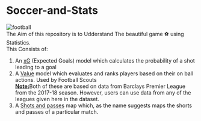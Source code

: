 # Soccer-and-Stats
![football](https://i2-prod.mirror.co.uk/incoming/article21127713.ece/ALTERNATES/s1200b/0_Italy-Juventus-FC-Udinese.jpg)<br>
The Aim of this repository is to Udderstand The beautiful game :soccer: using Statistics.<br>
This Consists of:

1. An [xG](https://github.com/utkarshshri1016/Soccer-and-Stats/blob/master/xGModel.ipynb) (Expected Goals) model which calculates the probability of a shot leading to a goal <br>
2. A [Value](https://github.com/utkarshshri1016/Soccer-and-Stats/blob/master/Value%201.ipynb) model which evaluates and ranks players based on their on ball actions. Used by Football Scouts<br>
<u><b>Note:</b></u>Both of these are based on data from Barclays Premier League from the 2017-18 season. However, users can use data from any of the leagues given here in the dataset. <br>
3. A [Shots and passes](https://github.com/utkarshshri1016/Soccer-and-Stats/blob/master/Shots%20and%20Passes.ipynb) map which, as the name suggests maps the shorts and passes of a particular match.<br> 
